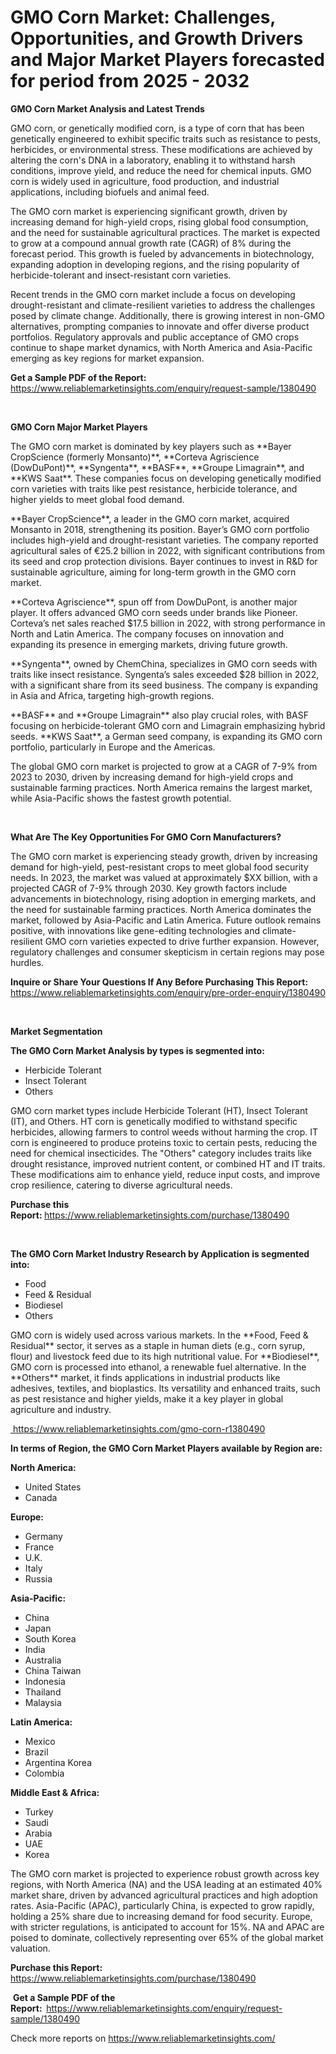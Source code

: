 <p><h1>GMO Corn Market: Challenges, Opportunities, and Growth Drivers and Major Market Players forecasted for period from 2025 - 2032</h1></p><p><strong>GMO Corn Market Analysis and Latest Trends</strong></p>
<p><p>GMO corn, or genetically modified corn, is a type of corn that has been genetically engineered to exhibit specific traits such as resistance to pests, herbicides, or environmental stress. These modifications are achieved by altering the corn's DNA in a laboratory, enabling it to withstand harsh conditions, improve yield, and reduce the need for chemical inputs. GMO corn is widely used in agriculture, food production, and industrial applications, including biofuels and animal feed.</p><p>The GMO corn market is experiencing significant growth, driven by increasing demand for high-yield crops, rising global food consumption, and the need for sustainable agricultural practices. The market is expected to grow at a compound annual growth rate (CAGR) of 8% during the forecast period. This growth is fueled by advancements in biotechnology, expanding adoption in developing regions, and the rising popularity of herbicide-tolerant and insect-resistant corn varieties.</p><p>Recent trends in the GMO corn market include a focus on developing drought-resistant and climate-resilient varieties to address the challenges posed by climate change. Additionally, there is growing interest in non-GMO alternatives, prompting companies to innovate and offer diverse product portfolios. Regulatory approvals and public acceptance of GMO crops continue to shape market dynamics, with North America and Asia-Pacific emerging as key regions for market expansion.</p></p>
<p><strong>Get a Sample PDF of the Report:&nbsp;</strong> <a href="https://www.reliablemarketinsights.com/enquiry/request-sample/1380490?utm_campaign=1937&utm_medium=2&utm_source=Github&utm_content=ia&utm_term=21012025&utm_id=gmo-corn">https://www.reliablemarketinsights.com/enquiry/request-sample/1380490</a></p>
<p>&nbsp;</p>
<p><strong>GMO Corn Major Market Players</strong></p>
<p><p>The GMO corn market is dominated by key players such as **Bayer CropScience (formerly Monsanto)**, **Corteva Agriscience (DowDuPont)**, **Syngenta**, **BASF**, **Groupe Limagrain**, and **KWS Saat**. These companies focus on developing genetically modified corn varieties with traits like pest resistance, herbicide tolerance, and higher yields to meet global food demand.</p><p>**Bayer CropScience**, a leader in the GMO corn market, acquired Monsanto in 2018, strengthening its position. Bayer’s GMO corn portfolio includes high-yield and drought-resistant varieties. The company reported agricultural sales of €25.2 billion in 2022, with significant contributions from its seed and crop protection divisions. Bayer continues to invest in R&D for sustainable agriculture, aiming for long-term growth in the GMO corn market.</p><p>**Corteva Agriscience**, spun off from DowDuPont, is another major player. It offers advanced GMO corn seeds under brands like Pioneer. Corteva’s net sales reached $17.5 billion in 2022, with strong performance in North and Latin America. The company focuses on innovation and expanding its presence in emerging markets, driving future growth.</p><p>**Syngenta**, owned by ChemChina, specializes in GMO corn seeds with traits like insect resistance. Syngenta’s sales exceeded $28 billion in 2022, with a significant share from its seed business. The company is expanding in Asia and Africa, targeting high-growth regions.</p><p>**BASF** and **Groupe Limagrain** also play crucial roles, with BASF focusing on herbicide-tolerant GMO corn and Limagrain emphasizing hybrid seeds. **KWS Saat**, a German seed company, is expanding its GMO corn portfolio, particularly in Europe and the Americas.</p><p>The global GMO corn market is projected to grow at a CAGR of 7-9% from 2023 to 2030, driven by increasing demand for high-yield crops and sustainable farming practices. North America remains the largest market, while Asia-Pacific shows the fastest growth potential.</p></p>
<p>&nbsp;</p>
<p><strong>What Are The Key Opportunities For GMO Corn Manufacturers?</strong></p>
<p><p>The GMO corn market is experiencing steady growth, driven by increasing demand for high-yield, pest-resistant crops to meet global food security needs. In 2023, the market was valued at approximately $XX billion, with a projected CAGR of 7-9% through 2030. Key growth factors include advancements in biotechnology, rising adoption in emerging markets, and the need for sustainable farming practices. North America dominates the market, followed by Asia-Pacific and Latin America. Future outlook remains positive, with innovations like gene-editing technologies and climate-resilient GMO corn varieties expected to drive further expansion. However, regulatory challenges and consumer skepticism in certain regions may pose hurdles.</p></p>
<p><strong>Inquire or Share Your Questions If Any Before Purchasing This Report:</strong> <a href="https://www.reliablemarketinsights.com/enquiry/pre-order-enquiry/1380490?utm_campaign=1937&utm_medium=2&utm_source=Github&utm_content=ia&utm_term=21012025&utm_id=gmo-corn">https://www.reliablemarketinsights.com/enquiry/pre-order-enquiry/1380490</a></p>
<p>&nbsp;</p>
<p><strong>Market Segmentation</strong></p>
<p><strong>The GMO Corn Market Analysis by types is segmented into:</strong></p>
<p><ul><li>Herbicide Tolerant</li><li>Insect Tolerant</li><li>Others</li></ul></p>
<p><p>GMO corn market types include Herbicide Tolerant (HT), Insect Tolerant (IT), and Others. HT corn is genetically modified to withstand specific herbicides, allowing farmers to control weeds without harming the crop. IT corn is engineered to produce proteins toxic to certain pests, reducing the need for chemical insecticides. The "Others" category includes traits like drought resistance, improved nutrient content, or combined HT and IT traits. These modifications aim to enhance yield, reduce input costs, and improve crop resilience, catering to diverse agricultural needs.</p></p>
<p><strong>Purchase this Report:&nbsp;</strong><a href="https://www.reliablemarketinsights.com/purchase/1380490?utm_campaign=1937&utm_medium=2&utm_source=Github&utm_content=ia&utm_term=21012025&utm_id=gmo-corn">https://www.reliablemarketinsights.com/purchase/1380490</a></p>
<p>&nbsp;</p>
<p><strong>The GMO Corn Market Industry Research by Application is segmented into:</strong></p>
<p><ul><li>Food</li><li>Feed & Residual</li><li>Biodiesel</li><li>Others</li></ul></p>
<p><p>GMO corn is widely used across various markets. In the **Food, Feed & Residual** sector, it serves as a staple in human diets (e.g., corn syrup, flour) and livestock feed due to its high nutritional value. For **Biodiesel**, GMO corn is processed into ethanol, a renewable fuel alternative. In the **Others** market, it finds applications in industrial products like adhesives, textiles, and bioplastics. Its versatility and enhanced traits, such as pest resistance and higher yields, make it a key player in global agriculture and industry.</p></p>
<p><a href="https://www.reliablemarketinsights.com/gmo-corn-r1380490?utm_campaign=1937&utm_medium=2&utm_source=Github&utm_content=ia&utm_term=21012025&utm_id=gmo-corn">&nbsp;https://www.reliablemarketinsights.com/gmo-corn-r1380490</a></p>
<p><strong>In terms of Region, the GMO Corn Market Players available by Region are:</strong></p>
<p>
    <p> <strong> North America: </strong>
        <ul>
            <li>United States</li>
            <li>Canada</li>
        </ul>
        </p> 
    <p> <strong> Europe: </strong>
        <ul>
            <li>Germany</li>
            <li>France</li>
            <li>U.K.</li>
            <li>Italy</li>
            <li>Russia</li>
        </ul>
        </p> 
    <p> <strong> Asia-Pacific: </strong>
        <ul>
            <li>China</li>
            <li>Japan</li>
            <li>South Korea</li>
            <li>India</li>
            <li>Australia</li>
            <li>China Taiwan</li>
            <li>Indonesia</li>
            <li>Thailand</li>
            <li>Malaysia</li>
        </ul>
        </p> 
    <p> <strong> Latin America: </strong>
        <ul>
            <li>Mexico</li>
            <li>Brazil</li>
            <li>Argentina Korea</li>
            <li>Colombia</li>
        </ul>
        </p> 
    <p> <strong> Middle East & Africa: </strong>
        <ul>
            <li>Turkey</li>
            <li>Saudi</li>
            <li>Arabia</li>
            <li>UAE</li>
            <li>Korea</li>
        </ul>
    </p>
    </p>
<p><p>The GMO corn market is projected to experience robust growth across key regions, with North America (NA) and the USA leading at an estimated 40% market share, driven by advanced agricultural practices and high adoption rates. Asia-Pacific (APAC), particularly China, is expected to grow rapidly, holding a 25% share due to increasing demand for food security. Europe, with stricter regulations, is anticipated to account for 15%. NA and APAC are poised to dominate, collectively representing over 65% of the global market valuation.</p></p>
<p><strong>Purchase this Report: </strong><a href="https://www.reliablemarketinsights.com/purchase/1380490?utm_campaign=1937&utm_medium=2&utm_source=Github&utm_content=ia&utm_term=21012025&utm_id=gmo-corn">https://www.reliablemarketinsights.com/purchase/1380490</a></p>
<p>&nbsp;<strong>Get a Sample PDF of the Report:&nbsp;&nbsp;</strong><a href="https://www.reliablemarketinsights.com/enquiry/request-sample/1380490?utm_campaign=1937&utm_medium=2&utm_source=Github&utm_content=ia&utm_term=21012025&utm_id=gmo-corn">https://www.reliablemarketinsights.com/enquiry/request-sample/1380490</a></p>
<p><strong></strong></p>
<p>Check more reports on <a href="https://www.reliablemarketinsights.com/?utm_campaign=1937&utm_medium=2&utm_source=Github&utm_content=ia&utm_term=21012025&utm_id=gmo-corn">https://www.reliablemarketinsights.com/</a></p>
